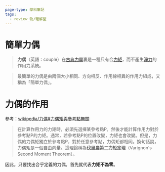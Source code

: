 ```yaml
---
page-type: 學科筆記
tags:
  - review_物/理解型
---
```

# 簡單力偶
> **力偶**（英語：couple）在[古典力學](https://zh.wikipedia.org/wiki/%E7%B6%93%E5%85%B8%E5%8A%9B%E5%AD%B8 "古典力學")裏是一種只有合[力矩](https://zh.wikipedia.org/wiki/%E5%8A%9B%E7%9F%A9 "力矩")，而不產生[淨力](https://zh.wikipedia.org/wiki/%E5%90%88%E5%8A%9B "淨力")的作用力系統。

> 最簡單的力偶是由兩個大小相同、方向相反、作用線相異的作用力組成，又稱為「簡單力偶」。

# 力偶的作用
參考：[wikipedia/力偶#力偶矩與參考點無關](https://zh.wikipedia.org/zh-tw/%E5%8A%9B%E5%81%B6#%E5%8A%9B%E5%81%B6%E7%9F%A9%E8%88%87%E5%8F%83%E8%80%83%E9%BB%9E%E7%84%A1%E9%97%9C)
> 在計算作用力的力矩時，必須先選擇某參考點P，然後才能計算作用力對於參考點P的力矩。通常，若參考點P的位置改變，力矩也會改變。但是，力偶的力偶矩獨立於參考點P，對於任意參考點，力偶矩都相同。換句話說，力偶矩是一個自由向量。這理論稱為**伐里農第二力矩定理**（Varignon's Second Moment Theorem）。

因此，只要找出合乎定義的力偶，首先就代表**力矩不為零**。